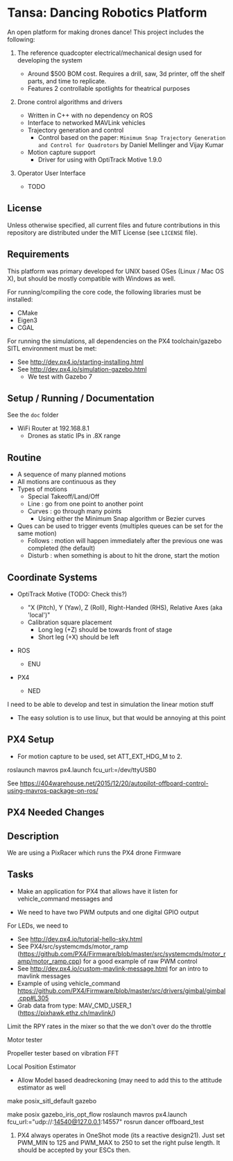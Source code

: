 Tansa: Dancing Robotics Platform
================================

An open platform for making drones dance! This project includes the following:

1. The reference quadcopter electrical/mechanical design used for developing the system
	- Around $500 BOM cost. Requires a drill, saw, 3d printer, off the shelf parts, and time to replicate.
	- Features 2 controllable spotlights for theatrical purposes

2. Drone control algorithms and drivers
	- Written in C++ with no dependency on ROS
	- Interface to networked MAVLink vehicles
	- Trajectory generation and control
		- Control based on the paper: `Minimum Snap Trajectory Generation and Control for Quadrotors` by Daniel Mellinger and Vijay Kumar
	- Motion capture support
		- Driver for using with OptiTrack Motive 1.9.0

3. Operator User Interface
	- TODO

License
-------

Unless otherwise specified, all current files and future contributions in this repository are distributed under the MIT License (see `LICENSE` file).


Requirements
------------

This platform was primary developed for UNIX based OSes (Linux / Mac OS X), but should be mostly compatible with Windows as well.

For running/compiling the core code, the following libraries must be installed:

- CMake
- Eigen3
- CGAL

For running the simulations, all dependencies on the PX4 toolchain/gazebo SITL environment must be met:
- See http://dev.px4.io/starting-installing.html
- See http://dev.px4.io/simulation-gazebo.html
	- We test with Gazebo 7



Setup / Running / Documentation
-------------------------------

See the `doc` folder






- WiFi Router at 192.168.8.1
	- Drones as static IPs in .8X range

Routine
-------
- A sequence of many planned motions
- All motions are continuous as they
- Types of motions
	- Special Takeoff/Land/Off
	- Line : go from one point to another point
	- Curves : go through many points
		- Using either the Minimum Snap algorithm or Bezier curves
- Ques can be used to trigger events (multiples queues can be set for the same motion)
	- Follows : motion will happen immediately after the previous one was completed (the default)
	- Disturb : when something is about to hit the drone, start the motion





Coordinate Systems
------------------

- OptiTrack Motive (TODO: Check this?)
	- "X (Pitch), Y (Yaw), Z (Roll), Right-Handed (RHS), Relative Axes (aka 'local')"
	- Calibration square placement
		- Long leg (+Z) should be towards front of stage
		- Short leg (+X) should be left

- ROS
	- ENU

- PX4
	- NED





I need to be able to develop and test in simulation the linear motion stuff
- The easy solution is to use linux, but that would be annoying at this point



PX4 Setup
---------

- For motion capture to be used, set ATT\_EXT\_HDG\_M to 2.

roslaunch mavros px4.launch fcu_url:=/dev/ttyUSB0

See https://404warehouse.net/2015/12/20/autopilot-offboard-control-using-mavros-package-on-ros/


PX4 Needed Changes
------------------

Description
---

We are using a PixRacer which runs the PX4 drone Firmware


Tasks
---

- Make an application for PX4 that allows have it listen for vehicle_command messages and


- We need to have two PWM outputs and one digital GPIO output

For LEDs, we need to
- See http://dev.px4.io/tutorial-hello-sky.html
- See PX4/src/systemcmds/motor_ramp (https://github.com/PX4/Firmware/blob/master/src/systemcmds/motor_ramp/motor_ramp.cpp) for a good example of raw PWM control
- See http://dev.px4.io/custom-mavlink-message.html for an intro to mavlink messages
- Example of using vehicle_command https://github.com/PX4/Firmware/blob/master/src/drivers/gimbal/gimbal.cpp#L305
- Grab data from type: MAV_CMD_USER_1 (https://pixhawk.ethz.ch/mavlink/)



Limit the RPY rates in the mixer so that the we don't over do the throttle

Motor tester

Propeller tester based on vibration FFT

Local Position Estimator
- Allow Model based deadreckoning (may need to add this to the attitude estimator as well


make posix_sitl_default gazebo

make posix gazebo_iris_opt_flow
roslaunch mavros px4.launch fcu_url:="udp://:14540@127.0.0.1:14557"
rosrun dancer offboard_test



1) PX4 always operates in OneShot mode (its a reactive design21). Just set PWM_MIN to 125 and PWM_MAX to 250 to set the right pulse length. It should be accepted by your ESCs then.
